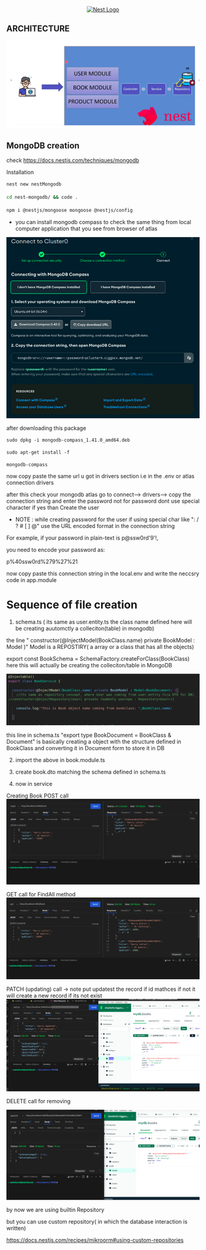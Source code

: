 <p align="center">
  <a href="http://nestjs.com/" target="blank"><img src="https://nestjs.com/img/logo-small.svg" width="200" alt="Nest Logo" /></a>
</p>

## ARCHITECTURE

![alt text](image-7.png)


## MongoDB creation

check https://docs.nestjs.com/techniques/mongodb



Installation

```bash
nest new nestMongodb

cd nest-mongodb/ && code .

npm i @nestjs/mongoose mongoose @nestjs/config

```

* you can install mongodb compass to check the same thing from local computer application that you see from browser of atlas

![alt text](image-5.png)

after downloading this package

```
sudo dpkg -i mongodb-compass_1.41.0_amd64.deb

sudo apt-get install -f

mongodb-compass

```

now copy paste the same url u got in drivers section i.e in the .env or atlas connection drivers




after this check your mongodb atlas go to connect--> drivers--> copy the connection string and enter the password not for password dont use special character if yes than
Create the user
* NOTE : while creating password for the user if using special char like ": / ? # [ ] @"
use the URL encoded format in the connection string 

For example, if your password in plain-text is p@ssw0rd'9'!, 

you need to encode your password as:

p%40ssw0rd%279%27%21



now copy paste this connection string in the local.env and write the neccsry code in app.module


# Sequence of file creation

1) schema.ts ( its same as user.entity.ts the class name defined here will be 
              creating auutomctly a colleciton(table) in mongodb)

the line "  constructor(@InjectModel(BookClass.name) private BookModel : Model<BookDocument> )"
Model<BookDocument> is a REPOSTIRY( a array or a class that has all the objects)

export const BookSchema = SchemaFactory.createForClass(BookClass)
here this will actually be creating the colleciton/table in MongoDB


![alt text](image-6.png)



this line in schema.ts "export type BookDocument = BookClass & Document"
is basically creating a object with the structure defined in BookClass and converting it in Document form to store it in DB


2) import the above in book.module.ts

3) create book.dto matching the schema defined in schema.ts

4) now in service



Creating Book POST call
![alt text](image.png)



GET call for FindAll method 
![alt text](image-1.png)


PATCH (updating) call ->
note put updatest the record if id mathces if not it will create a new record if its not exist
![alt text](image-3.png)

DELETE call for removing

![alt text](image-4.png)

by now we are using builtin Repository

but you can use custom repository( in which the database interaction is written)


https://docs.nestjs.com/recipes/mikroorm#using-custom-repositories


